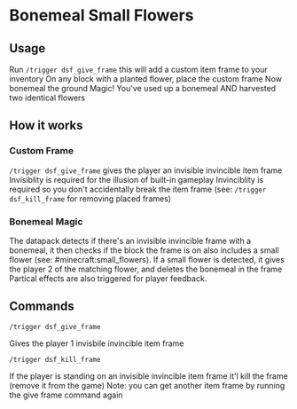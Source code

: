 # Bonemeal Small Flowers

## Usage
Run `/trigger dsf_give_frame` this will add a custom item frame to your inventory
On any block with a planted flower, place the custom frame
Now bonemeal the ground
Magic! You've used up a bonemeal AND harvested two identical flowers

## How it works
### Custom Frame
`/trigger dsf_give_frame` gives the player an invisible invincible item frame
Invisiblity is required for the illusion of built-in gameplay
Invinciblity is required so you don't accidentally break the item frame (see: `/trigger dsf_kill_frame` for removing placed frames)

### Bonemeal Magic
The datapack detects if there's an invisible invincible frame with a bonemeal, it then checks if the block the frame is on also includes a small flower (see: #minecraft:small_flowers).
If a small flower is detected, it gives the player 2 of the matching flower, and deletes the bonemeal in the frame
Partical effects are also triggered for player feedback.

## Commands

```
/trigger dsf_give_frame
```
Gives the player 1 invisbile invincible item frame

```
/trigger dsf_kill_frame
```
If the player is standing on an invisible invincible item frame it'l kill the frame (remove it from the game)
Note: you can get another item frame by running the give frame command again
